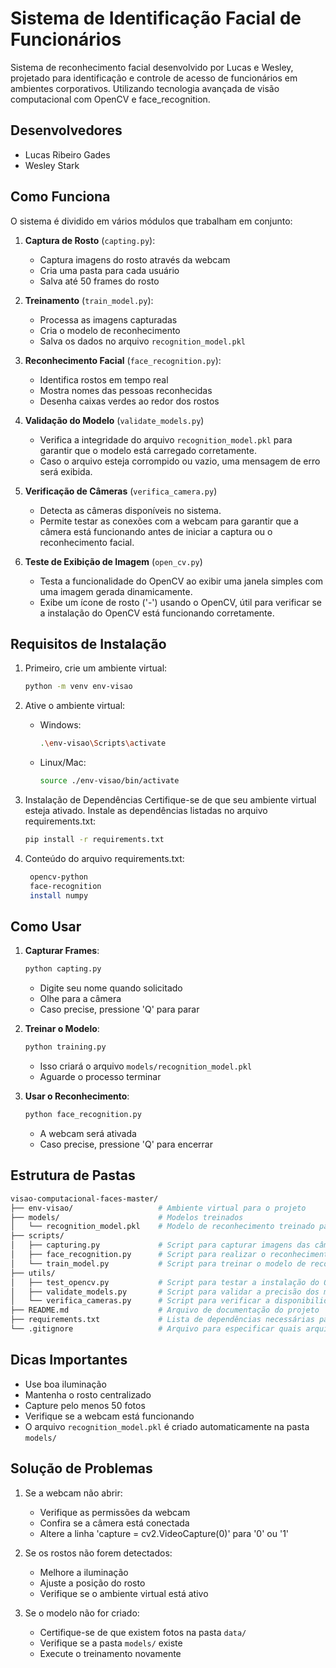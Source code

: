# Sistema de Identificação Facial de Funcionários

Sistema de reconhecimento facial desenvolvido por Lucas e Wesley, projetado para identificação e controle de acesso de funcionários em ambientes corporativos. Utilizando tecnologia avançada de visão computacional com OpenCV e face_recognition.


## Desenvolvedores
- Lucas Ribeiro Gades
- Wesley Stark

## Como Funciona

O sistema é dividido em vários módulos que trabalham em conjunto:

1. **Captura de Rosto** (`capting.py`):
   - Captura imagens do rosto através da webcam
   - Cria uma pasta para cada usuário
   - Salva até 50 frames do rosto

2. **Treinamento** (`train_model.py`):
   - Processa as imagens capturadas
   - Cria o modelo de reconhecimento
   - Salva os dados no arquivo `recognition_model.pkl`
   
3. **Reconhecimento Facial** (`face_recognition.py`):
   - Identifica rostos em tempo real
   - Mostra nomes das pessoas reconhecidas
   - Desenha caixas verdes ao redor dos rostos

4. **Validação do Modelo** (`validate_models.py`)
   - Verifica a integridade do arquivo `recognition_model.pkl` para garantir que o modelo está carregado corretamente.
   - Caso o arquivo esteja corrompido ou vazio, uma mensagem de erro será exibida.

5. **Verificação de Câmeras** (`verifica_camera.py`)
   - Detecta as câmeras disponíveis no sistema.
   - Permite testar as conexões com a webcam para garantir que a câmera está funcionando antes de iniciar a captura ou o reconhecimento facial.

6. **Teste de Exibição de Imagem** (`open_cv.py`)
   - Testa a funcionalidade do OpenCV ao exibir uma janela simples com uma imagem gerada dinamicamente.
   - Exibe um ícone de rosto ('-') usando o OpenCV, útil para verificar se a instalação do OpenCV está funcionando corretamente.


## Requisitos de Instalação

1. Primeiro, crie um ambiente virtual:
   ```bash
   python -m venv env-visao
   ```

2. Ative o ambiente virtual:
   - Windows:
     ```bash
     .\env-visao\Scripts\activate
     ```
   - Linux/Mac:
     ```bash
     source ./env-visao/bin/activate
     ```

3. Instalação de Dependências 
Certifique-se de que seu ambiente virtual esteja ativado. Instale as dependências listadas no arquivo requirements.txt:
   ```bash
   pip install -r requirements.txt
   ```

4. Conteúdo do arquivo requirements.txt:
   ```bash
    opencv-python
    face-recognition
    install numpy
   ```

## Como Usar

1. **Capturar Frames**:
   ```bash
   python capting.py
   ```
   - Digite seu nome quando solicitado
   - Olhe para a câmera
   - Caso precise, pressione 'Q' para parar

2. **Treinar o Modelo**:
   ```bash
   python training.py
   ```
   - Isso criará o arquivo `models/recognition_model.pkl`
   - Aguarde o processo terminar

3. **Usar o Reconhecimento**:
   ```bash
   python face_recognition.py
   ```
   - A webcam será ativada
   - Caso precise, pressione 'Q' para encerrar

## Estrutura de Pastas
```bash
visao-computacional-faces-master/
├── env-visao/                   # Ambiente virtual para o projeto
├── models/                      # Modelos treinados
│   └── recognition_model.pkl    # Modelo de reconhecimento treinado para identificar faces
├── scripts/ 
│   ├── capturing.py             # Script para capturar imagens das câmeras
│   ├── face_recognition.py      # Script para realizar o reconhecimento facial usando o modelo treinado
│   └── train_model.py           # Script para treinar o modelo de reconhecimento facial
├── utils/
│   ├── test_opencv.py           # Script para testar a instalação do OpenCV
│   ├── validate_models.py       # Script para validar a precisão dos modelos treinados
│   └── verifica_cameras.py      # Script para verificar a disponibilidade e funcionamento das câmeras
├── README.md                    # Arquivo de documentação do projeto
├── requirements.txt             # Lista de dependências necessárias para o projeto
└── .gitignore                   # Arquivo para especificar quais arquivos/diretórios devem ser ignorados pelo Git
```

## Dicas Importantes

- Use boa iluminação
- Mantenha o rosto centralizado
- Capture pelo menos 50 fotos
- Verifique se a webcam está funcionando
- O arquivo `recognition_model.pkl` é criado automaticamente na pasta `models/`

## Solução de Problemas

1. Se a webcam não abrir:
   - Verifique as permissões da webcam
   - Confira se a câmera está conectada
   - Altere a linha 'capture = cv2.VideoCapture(0)' para '0' ou '1'

2. Se os rostos não forem detectados:
   - Melhore a iluminação
   - Ajuste a posição do rosto
   - Verifique se o ambiente virtual está ativo

3. Se o modelo não for criado:
   - Certifique-se de que existem fotos na pasta `data/`
   - Verifique se a pasta `models/` existe
   - Execute o treinamento novamente